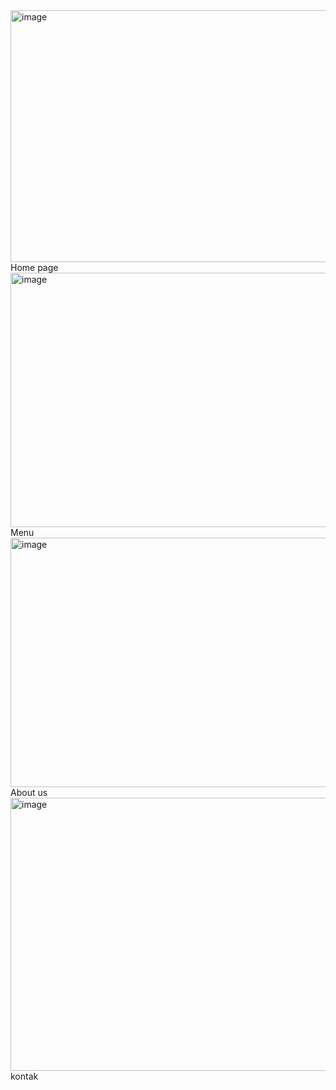 <img width="938" height="403" alt="image" src="https://github.com/user-attachments/assets/b0d90660-213b-4cd2-838e-3d4f3616221b" />
Home page
<img width="938" height="407" alt="image" src="https://github.com/user-attachments/assets/b9662f4f-c569-4447-9509-84f1cfa4bf97" />
Menu
<img width="938" height="399" alt="image" src="https://github.com/user-attachments/assets/49479953-fdb5-402f-b472-3f3a568f254e" />
About us
<img width="923" height="437" alt="image" src="https://github.com/user-attachments/assets/c27a7537-5a1f-430b-bc68-631b553ee4fe" />
kontak
